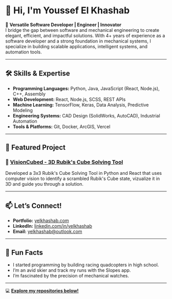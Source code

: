 # 👋 Hi, I'm Youssef El Khashab

🚀 **Versatile Software Developer | Engineer | Innovator**  
I bridge the gap between software and mechanical engineering to create elegant, efficient, and impactful solutions. With 4+ years of experience as a software developer and a strong foundation in mechanical systems, I specialize in building scalable applications, intelligent systems, and automation tools.

---

## 🛠️ Skills & Expertise
- **Programming Languages:** Python, Java, JavaScript (React, Node.js), C++, Assembly  
- **Web Development:** React, Node.js, SCSS, REST APIs  
- **Machine Learning:** TensorFlow, Keras, Data Analysis, Predictive Modeling  
- **Engineering Systems:** CAD Design (SolidWorks, AutoCAD), Industrial Automation  
- **Tools & Platforms:** Git, Docker, ArcGIS, Vercel  

---

## 🌟 Featured Project

### 🧩 [VisionCubed - 3D Rubik's Cube Solving Tool](https://github.com/yelkhashab/VisionCubed)  
Developed a 3x3 Rubik's Cube Solving Tool in Python and React that uses computer vision to identify
a scrambled Rubik's Cube state, vizualize it in 3D and guide you through a solution.

---

## 📫 Let’s Connect!
- **Portfolio:** [yelkhashab.com](https://yelkhashab.dev)  
- **LinkedIn:** [linkedin.com/in/yelkhashab](https://linkedin.com/in/yelkhashab)  
- **Email:** yelkhashab@outlook.com  

---

## 🌱 Fun Facts
- I started programming by building racing quadcopters in high school.  
- I’m an avid skier and track my runs with the Slopes app.  
- I’m fascinated by the precision of mechanical watches.  

---

💻 **[Explore my repositories below!](#)**
